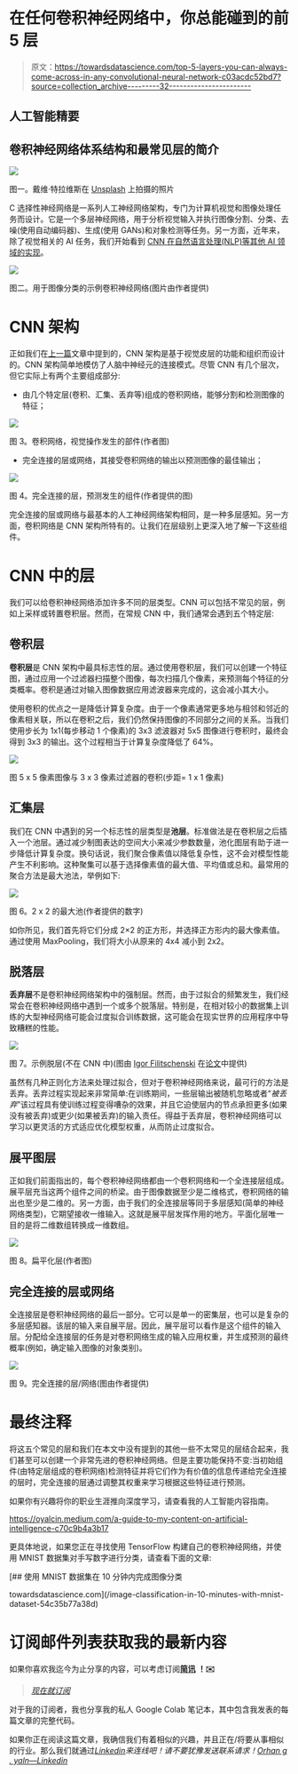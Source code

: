 # 在任何卷积神经网络中，你总能碰到的前 5 层

> 原文：<https://towardsdatascience.com/top-5-layers-you-can-always-come-across-in-any-convolutional-neural-network-c03acdc52bd7?source=collection_archive---------32----------------------->

## 人工智能精要

## 卷积神经网络体系结构和最常见层的简介

![](img/8e8f121583441daae5af9ebc4e475f0c.png)

图一。戴维·特拉维斯在 [Unsplash](https://unsplash.com?utm_source=medium&utm_medium=referral) 上拍摄的照片

C 选择性神经网络是一系列人工神经网络架构，专门为计算机视觉和图像处理任务而设计。它是一个多层神经网络，用于分析视觉输入并执行图像分割、分类、去噪(使用自动编码器)、生成(使用 GANs)和对象检测等任务。另一方面，近年来，除了视觉相关的 AI 任务，我们开始看到 [CNN 在自然语言处理(NLP)等其他 AI 领域的实现](/convolutional-neural-network-in-natural-language-processing-96d67f91275c)。

![](img/8305cf66fb9d8eda2366258a604272af.png)

图二。用于图像分类的示例卷积神经网络(图片由作者提供)

# CNN 架构

正如我们在[上一篇](/the-brief-history-of-convolutional-neural-networks-45afa1046f7f)文章中提到的，CNN 架构是基于视觉皮层的功能和组织而设计的。CNN 架构简单地模仿了人脑中神经元的连接模式。尽管 CNN 有几个层次，但它实际上有两个主要组成部分:

*   由几个特定层(卷积、汇集、丢弃等)组成的卷积网络，能够分割和检测图像的特征；

![](img/47674321fdb8bdf5ab03633ff1bcff7a.png)

图 3。卷积网络，视觉操作发生的部件(作者图)

*   完全连接的层或网络，其接受卷积网络的输出以预测图像的最佳输出；

![](img/31e84a29cc9572b6427d5d3d6d13d842.png)

图 4。完全连接的层，预测发生的组件(作者提供的图)

完全连接的层或网络与最基本的人工神经网络架构相同，是一种多层感知。另一方面，卷积网络是 CNN 架构所特有的。让我们在层级别上更深入地了解一下这些组件。

# CNN 中的层

我们可以给卷积神经网络添加许多不同的层类型。CNN 可以包括不常见的层，例如上采样或转置卷积层。然而，在常规 CNN 中，我们通常会遇到五个特定层:

## 卷积层

**卷积层**是 CNN 架构中最具标志性的层。通过使用卷积层，我们可以创建一个特征图，通过应用一个过滤器扫描整个图像，每次扫描几个像素，来预测每个特征的分类概率。卷积是通过对输入图像数据应用滤波器来完成的，这会减小其大小。

使用卷积的优点之一是降低计算复杂度。由于一个像素通常更多地与相邻和邻近的像素相关联，所以在卷积之后，我们仍然保持图像的不同部分之间的关系。当我们使用步长为 1x1(每步移动 1 个像素)的 3x3 滤波器对 5x5 图像进行卷积时，最终会得到 3x3 的输出。这个过程相当于计算复杂度降低了 64%。

![](img/3acea98842bbc6bb9f5820c168645603.png)

图 5 x 5 像素图像与 3 x 3 像素过滤器的卷积(步距= 1 x 1 像素)

## 汇集层

我们在 CNN 中遇到的另一个标志性的层类型是**池层**。标准做法是在卷积层之后插入一个池层。通过减少制图表达的空间大小来减少参数数量，池化图层有助于进一步降低计算复杂度。换句话说，我们聚合像素值以降低复杂性，这不会对模型性能产生不利影响。这种聚集可以基于选择像素值的最大值、平均值或总和。最常用的聚合方法是最大池法，举例如下:

![](img/45e06e43284d0101fec097017e3082d4.png)

图 6。2 x 2 的最大池(作者提供的数字)

如你所见，我们首先将它们分成 2×2 的正方形，并选择正方形内的最大像素值。通过使用 MaxPooling，我们将大小从原来的 4x4 减小到 2x2。

## 脱落层

**丢弃层**不是卷积神经网络架构中的强制层。然而，由于过拟合的频繁发生，我们经常会在卷积神经网络中遇到一个或多个脱落层。特别是，在相对较小的数据集上训练的大型神经网络可能会过度拟合训练数据，这可能会在现实世界的应用程序中导致糟糕的性能。

![](img/bfd0c52fae18e032d82fba9037d4dd4d.png)

图 7。示例脱层(不在 CNN 中)(图由 [Igor Filitschenski](https://www.researchgate.net/profile/Igor-Gilitschenski) 在[论文](https://www.researchgate.net/publication/311920717_A_data-driven_approach_for_pedestrian_intention_estimation)中提供)

虽然有几种正则化方法来处理过拟合，但对于卷积神经网络来说，最可行的方法是丢弃。丢弃过程实现起来非常简单:在训练期间，一些层输出被随机忽略或者“*被丢弃*”该过程具有使训练过程变得嘈杂的效果，并且它迫使层内的节点承担更多(如果没有被丢弃)或更少(如果被丢弃)的输入责任。得益于丢弃层，卷积神经网络可以学习以更灵活的方式适应优化模型权重，从而防止过度拟合。

## 展平图层

正如我们前面指出的，每个卷积神经网络都由一个卷积网络和一个全连接层组成。展平层充当这两个组件之间的桥梁。由于图像数据至少是二维格式，卷积网络的输出也至少是二维的。另一方面，由于我们的全连接层等同于多层感知(简单的神经网络类型)，它期望接收一维输入。这就是展平层发挥作用的地方。平面化层唯一目的是将二维数组转换成一维数组。

![](img/f1efd3e1c26ab1612ae220d7f9c7e283.png)

图 8。扁平化层(作者图)

## 完全连接的层或网络

全连接层是卷积神经网络的最后一部分。它可以是单一的密集层，也可以是复杂的多层感知器。该层的输入来自展平层。因此，展平层可以看作是这个组件的输入层。分配给全连接层的任务是对卷积网络生成的输入应用权重，并生成预测的最终概率(例如，确定输入图像的对象类别)。

![](img/bb47dfc0afcef56996887212b704a019.png)

图 9。完全连接的层/网络(图由作者提供)

# 最终注释

将这五个常见的层和我们在本文中没有提到的其他一些不太常见的层结合起来，我们甚至可以创建一个非常先进的卷积神经网络。但是主要功能保持不变:当初始组件(由特定层组成的卷积网络)检测特征并将它们作为有价值的信息传递给完全连接的层时，完全连接的层通过调整其权重来学习根据这些特征进行预测。

如果你有兴趣将你的职业生涯推向深度学习，请查看我的人工智能内容指南。

<https://oyalcin.medium.com/a-guide-to-my-content-on-artificial-intelligence-c70c9b4a3b17>  

更具体地说，如果您正在寻找使用 TensorFlow 构建自己的卷积神经网络，并使用 MNIST 数据集对手写数字进行分类，请查看下面的文章:

</image-classification-in-10-minutes-with-mnist-dataset-54c35b77a38d> [## 使用 MNIST 数据集在 10 分钟内完成图像分类

towardsdatascience.com](/image-classification-in-10-minutes-with-mnist-dataset-54c35b77a38d) 

# 订阅邮件列表获取我的最新内容

如果你喜欢我迄今为止分享的内容，可以考虑订阅[**简讯**](http://eepurl.com/hd6Xfv) **！✉️**

> [*现在就订阅*](http://eepurl.com/hd6Xfv)

对于我的订阅者，我也分享我的私人 Google Colab 笔记本，其中包含我发表的每篇文章的完整代码。

如果你正在阅读这篇文章，我确信我们有着相似的兴趣，并且正在/将要从事相似的行业。那么我们就通过[*Linkedin*](https://linkedin.com/in/orhangaziyalcin/)*来连线吧！请不要犹豫发送联系请求！*[*Orhan g . yaln—Linkedin*](https://linkedin.com/in/orhangaziyalcin/)